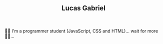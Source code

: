 <h2 align="center">Lucas Gabriel</h2>
<br>
<br>
 👋🏻 I'm a programmer student (JavaScript, CSS and HTML)... wait for more 🤚🏻...

<!---
Lucas-Gabriel-dev/Lucas-Gabriel-dev is a ✨ special ✨ repository because its `README.md` (this file) appears on your GitHub profile.
You can click the Preview link to take a look at your changes.
--->
